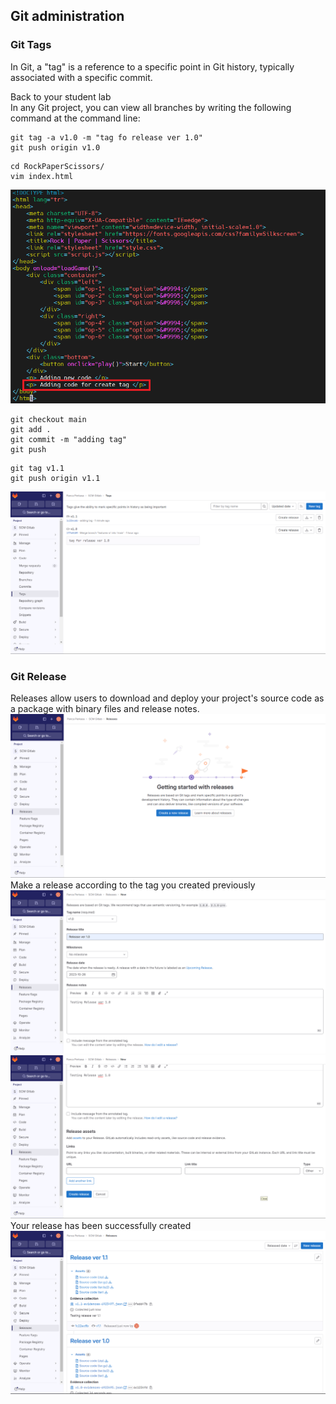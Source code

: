 ## Git administration
### Git Tags
In Git, a "tag" is a reference to a specific point in Git history, typically associated with a specific commit.

Back to your student lab <br>
In any Git project, you can view all branches by writing the following command at the command line:
```
git tag -a v1.0 -m "tag fo release ver 1.0"
git push origin v1.0
```

```
cd RockPaperScissors/
vim index.html
```
![Alt text](/Chapter-2-Gitlab/img/18-edit-for-tagging.png)

```
git checkout main
git add .
git commit -m "adding tag"
git push 
```

```
git tag v1.1
git push origin v1.1
```

![Alt text](/Chapter-2-Gitlab/img/19-git-tagging.png)

### Git Release
Releases allow users to download and deploy your project's source code as a package with binary files and release notes.
![Alt text](/Chapter-2-Gitlab/img/20-git-release.png)
Make a release according to the tag you created previously
![Alt text](/Chapter-2-Gitlab/img/21-git-release.png)
![Alt text](/Chapter-2-Gitlab/img/22-git-release.png)
Your release has been successfully created
![Alt text](/Chapter-2-Gitlab/img/23-git-release.png)
